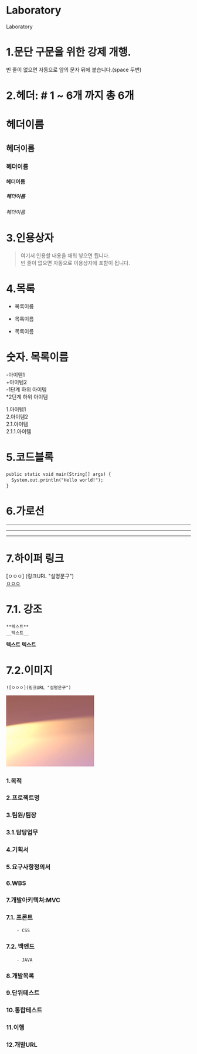 # Laboratory
Laboratory

# 1.문단 구문을 위한 강제 개행.  
빈 줄이 없으면 자동으로 앞의 문자 뒤에 붙습니다.(space 두번)

# 2.헤더: # 1 ~ 6개 까지 총 6개
# 헤더이름  
## 헤더이름  
### 헤더이름  
#### 헤더이름  
##### 헤더이름  
###### 헤더이름  

# 3.인용상자
> 여기서 인용할 내용을 채워 넣으면 됩니다.  
빈 줄이 없으면 자동으로 이용상자에 포함이 됩니다.

# 4.목록
* 목록이름  
- 목록이름  
+ 목록이름  

# 숫자. 목록이름
-아이템1  
+아이템2  
  -1단계 하위 아이템  
  *2딘계 하위 아이템  

1.아이템1  
2.아이템2  
  2.1.아이템  
  2.1.1.아이템  

# 5.코드블록
  ``` Spring
  public static void main(String[] args) {
    System.out.println("Hello world!");
  }
  ```

# 6.가로선
---
***
---

# 7.하이퍼 링크
[ㅇㅇㅇ] (링크URL "설명문구")  
[ㅇㅇㅇ](http://www.naver.com "네이버")

# 7.1. 강조
```
**텍스트**
__텍스트__
```
**텍스트**
__텍스트__

# 7.2.이미지
```
![ㅇㅇㅇ](링크URL "설명문구")
```
![ㅇㅇㅇ](https://github.com/Astorion/Laboratory/blob/main/%EC%BA%A1%EC%B2%98.PNG "이미지")

### 1.목적
### 2.프로젝트명
### 3.팀원/팀장
### 	3.1.담당업무
### 4.기획서
### 5.요구사항정의서
### 6.WBS
### 7.개발아키텍쳐:MVC
### 7.1. 프론트
		- CSS
### 7.2. 백엔드
		- JAVA
### 8.개발목록
### 9.단위테스트
### 10.통합테스트
### 11.이행
### 12.개발URL
